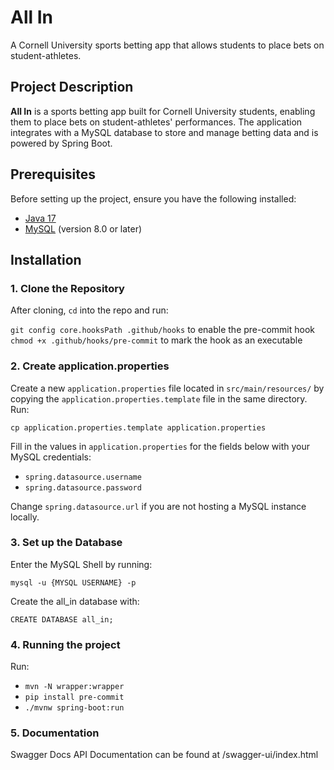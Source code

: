 # All In

A Cornell University sports betting app that allows students to place bets on student-athletes.

## Project Description

**All In** is a sports betting app built for Cornell University students, enabling them to place bets on student-athletes' performances. The application integrates with a MySQL database to store and manage betting data and is powered by Spring Boot.

## Prerequisites

Before setting up the project, ensure you have the following installed:

- [Java 17](https://www.oracle.com/java/technologies/javase-jdk17-downloads.html)
- [MySQL](https://dev.mysql.com/downloads/mysql/) (version 8.0 or later)

## Installation

### 1. Clone the Repository

After cloning, `cd` into the repo and run:

`git config core.hooksPath .github/hooks` to enable the pre-commit hook
`chmod +x .github/hooks/pre-commit` to mark the hook as an executable

### 2. Create application.properties

Create a new `application.properties` file located in `src/main/resources/` by copying the `application.properties.template` file in the same directory. Run:

`cp application.properties.template application.properties`

Fill in the values in `application.properties` for the fields below with your MySQL credentials:

- `spring.datasource.username`
- `spring.datasource.password`

Change `spring.datasource.url` if you are not hosting a MySQL instance locally.

### 3. Set up the Database

Enter the MySQL Shell by running:

`mysql -u {MYSQL USERNAME} -p`

Create the all_in database with:

`CREATE DATABASE all_in;`

### 4. Running the project

Run:

- `mvn -N wrapper:wrapper`
- `pip install pre-commit`
- `./mvnw spring-boot:run`

### 5. Documentation

Swagger Docs API Documentation can be found at /swagger-ui/index.html
